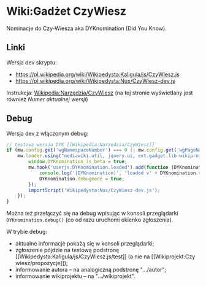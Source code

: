 # Wiki:Gadżet CzyWiesz

Nominacje do Czy-Wiesza aka DYKnomination (Did You Know).

## Linki

Wersja dev skryptu:
- https://pl.wikipedia.org/wiki/Wikipedysta:Kaligula/js/CzyWiesz.js
- https://pl.wikipedia.org/wiki/Wikipedysta:Nux/CzyWiesz-dev.js

Instrukcja: [Wikipedia:Narzędzia/CzyWiesz](https://pl.wikipedia.org/wiki/Wikipedia:Narz%C4%99dzia/CzyWiesz)
(na tej stronie wyświetlany jest również *Numer aktualnej wersji*)

## Debug

Wersja dev z włączonym debug:
```js
// testowa wersja DYK [[Wikipedia:Narzędzia/CzyWiesz]]
if (mw.config.get('wgNamespaceNumber') === 0 || mw.config.get('wgPageName')=='Wikipedia:Narzędzia/CzyWiesz') {
	mw.loader.using("mediawiki.util, jquery.ui, ext.gadget.lib-wikiprojects".split(/, ?/)).then(function() {
		window.DYKnomination_is_beta = true;
		mw.hook('userjs.DYKnomination.loaded').add(function (DYKnomination) {
			console.log('[DYKnomination]', 'loaded v' + DYKnomination.version);
			DYKnomination.debugmode = true;
		});
		importScript('Wikipedysta:Nux/CzyWiesz-dev.js');
	});
}
```

Można też przełączyć się na debug wpisując w konsoli przeglądarki `DYKnomination.debug()` (co od razu uruchomi okienko zgłoszenia).

W trybie debug:
- aktualne informacje pokażą się w konsoli przeglądarki;
- zgłoszenie pójdzie na testową podstronę [[Wikipedysta:Kaligula/js/CzyWiesz.js/test]] (a nie na [[Wikiprojekt:Czy wiesz/propozycje]]);
- informowanie autora – na analogiczną podstronę "…/autor";
- informowanie wikiprojektu – na "…/wikiprojekt".

